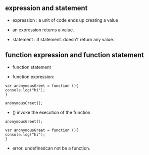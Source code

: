 ## expression and statement

- expression : a unit of code ends up creating a value
- an expression returns a value.

- statement : if statement. doesn't return any value.

## function expression and function statement
- function statement


- function expression:


```
var anonymousGreet = function (){
console.log("hi");
}

anonymousGreet();
```
- () invoke the execution of the function.

```
anonymousGreet();

var anonymousGreet = function (){
console.log("hi");
}
```
- error. undefinedcan not be a function.

```

```
